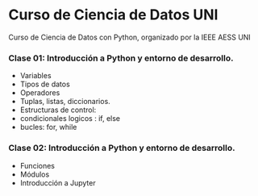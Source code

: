# Curso de Ciencia de Datos UNI
Curso de Ciencia de Datos con Python, organizado por la IEEE AESS UNI

### Clase 01: Introducción a Python y entorno de desarrollo.
- Variables
- Tipos de datos
- Operadores
- Tuplas, listas, diccionarios.
- Estructuras de control:
-   condicionales logicos : if, else
-   bucles: for, while
### Clase 02: Introducción a Python y entorno de desarrollo.
- Funciones
- Módulos
- Introducción a Jupyter
